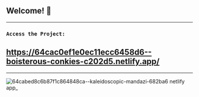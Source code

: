 ## Welcome! 👋
--------------------------------------------------------------------------

### `Access the Project:`

## https://64cac0ef1e0ec11ecc6458d6--boisterous-conkies-c202d5.netlify.app/

--------------------------------------------------------------------------

![64cabed8c6b87f1c864848ca--kaleidoscopic-mandazi-682ba6 netlify app_](https://github.com/gustavodocarmokamitani/pokedex-react-typescript-axiosAPI/assets/26381791/2e8d2cb7-761b-4be4-8857-574940a87894)
